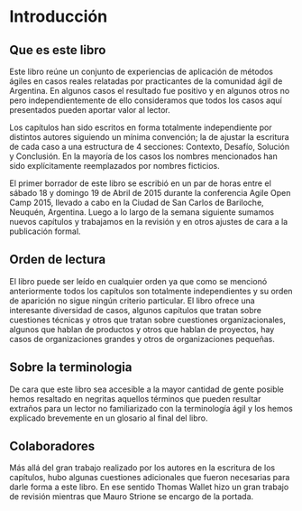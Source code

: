 Introducción
===

Que es este libro
---
Este libro reúne un conjunto de experiencias de aplicación de métodos ágiles en casos reales relatadas por practicantes de la comunidad ágil de Argentina. En algunos casos el resultado fue positivo y en algunos otros no pero independientemente de ello consideramos que todos los casos aquí presentados pueden aportar valor al lector.

Los capítulos han sido escritos en forma totalmente independiente por distintos autores siguiendo un mínima convención; la de ajustar la escritura de cada caso a una estructura de 4 secciones: Contexto, Desafío, Solución y Conclusión.
En la mayoría de los casos los nombres mencionados han sido explícitamente reemplazados por nombres ficticios.

El primer borrador de este libro se escribió en un par de horas entre el sábado 18 y domingo 19 de Abril de 2015 durante la conferencia Agile Open Camp 2015, llevado a cabo en la Ciudad de San Carlos de Bariloche, Neuquén, Argentina. Luego a lo largo de la semana siguiente sumamos nuevos capítulos y trabajamos en la revisión y en otros ajustes de cara a la publicación formal.

Orden de lectura
---
El libro puede ser leído en cualquier orden ya que como se mencionó anteriormente todos los capítulos son totalmente independientes y su orden de aparición no sigue ningún criterio particular. El libro ofrece una interesante diversidad de casos, algunos capítulos que tratan sobre cuestiones técnicas y otros que tratan sobre cuestiones organizacionales, algunos que hablan de productos y otros que hablan de proyectos, hay casos de organizaciones grandes y otros de organizaciones pequeñas.

Sobre la terminologia
---
De cara que este libro sea accesible a la mayor cantidad de gente posible hemos resaltado en negritas aquellos términos que pueden resultar extraños para un lector no familiarizado con la terminología ágil y los hemos explicado brevemente en un glosario al final del libro.


Colaboradores
---
Más allá del gran trabajo realizado por los autores en la escritura de los capítulos, hubo algunas cuestiones adicionales que fueron necesarias para darle forma a este libro. En ese sentido Thomas Wallet hizo un gran trabajo de revisión mientras que Mauro Strione se encargo de la portada.